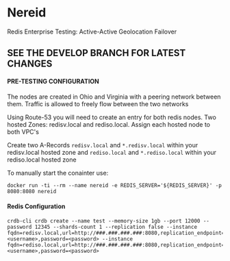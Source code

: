 # Nereid
Redis Enterprise Testing: Active-Active Geolocation Failover

## SEE THE DEVELOP BRANCH FOR LATEST CHANGES



#### PRE-TESTING CONFIGURATION

The nodes are created in Ohio and Virginia with a peering network between them. 
Traffic is allowed to freely flow between the two networks

Using Route-53 you will need to create an entry for both redis nodes. 
Two hosted Zones: redisv.local and rediso.local. 
Assign each hosted node to both VPC's

Create two A-Records `redisv.local` and `*.redisv.local` within your redisv.local hosted zone
and  `rediso.local` and `*.rediso.local` within your rediso.local hosted zone


 

To manually start the conainter use: 

`docker run -ti --rm --name nereid -e REDIS_SERVER='${REDIS_SERVER}' -p 8080:8080 nereid`


#### Redis Configuration 

```
crdb-cli crdb create --name test --memory-size 1gb --port 12000 --password 12345 --shards-count 1 --replication false --instance fqdn=redisv.local,url=http://###.###.###.###:8080,replication_endpoint=###.###.###.###,username=<username>,password=<password> --instance fqdn=rediso.local,url=http://###.###.###.###:8080,replication_endpoint=###.###.###.###,username=<username>,password=<password>
```